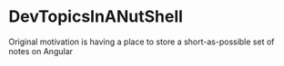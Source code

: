 # DevTopicsInANutShell
Original motivation is having a place to store a short-as-possible set of notes on Angular
